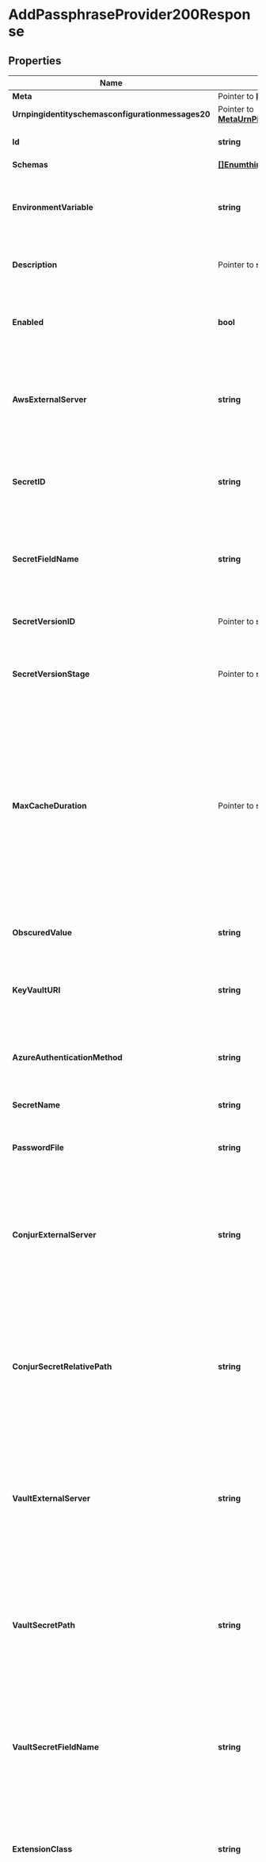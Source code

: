 # AddPassphraseProvider200Response

## Properties

Name | Type | Description | Notes
------------ | ------------- | ------------- | -------------
**Meta** | Pointer to [**MetaMeta**](MetaMeta.md) |  | [optional] 
**Urnpingidentityschemasconfigurationmessages20** | Pointer to [**MetaUrnPingidentitySchemasConfigurationMessages20**](MetaUrnPingidentitySchemasConfigurationMessages20.md) |  | [optional] 
**Id** | **string** | Name of the Passphrase Provider | 
**Schemas** | [**[]EnumthirdPartyPassphraseProviderSchemaUrn**](EnumthirdPartyPassphraseProviderSchemaUrn.md) |  | 
**EnvironmentVariable** | **string** | The name of the environment variable that is expected to hold the passphrase. | 
**Description** | Pointer to **string** | A description for this Passphrase Provider | [optional] 
**Enabled** | **bool** | Indicates whether this Passphrase Provider is enabled for use in the server. | 
**AwsExternalServer** | **string** | The external server with information to use when interacting with the AWS Secrets Manager. | 
**SecretID** | **string** | The Amazon Resource Name (ARN) or the user-friendly name of the secret to be retrieved. | 
**SecretFieldName** | **string** | The name of the JSON field whose value is the passphrase that will be retrieved. | 
**SecretVersionID** | Pointer to **string** | The unique identifier for the version of the secret to be retrieved. | [optional] 
**SecretVersionStage** | Pointer to **string** | The staging label for the version of the secret to be retrieved. | [optional] 
**MaxCacheDuration** | Pointer to **string** | The maximum length of time that the passphrase provider may cache the passphrase that has been read from Vault. A value of zero seconds indicates that the provider should always attempt to read the passphrase from Vault. | [optional] 
**ObscuredValue** | **string** | The value to be stored in an obscured form. | 
**KeyVaultURI** | **string** | The URI that identifies the Azure Key Vault from which the secret is to be retrieved. | 
**AzureAuthenticationMethod** | **string** | The mechanism used to authenticate to the Azure service. | 
**SecretName** | **string** | The name of the secret to retrieve. | 
**PasswordFile** | **string** | The path to the file containing the passphrase. | 
**ConjurExternalServer** | **string** | An external server definition with information needed to connect and authenticate to the Conjur instance containing the passphrase. | 
**ConjurSecretRelativePath** | **string** | The portion of the path that follows the account name in the URI needed to obtain the desired secret. Any special characters in the path must be URL-encoded. | 
**VaultExternalServer** | **string** | An external server definition with information needed to connect and authenticate to the Vault instance containing the passphrase. | 
**VaultSecretPath** | **string** | The path to the desired secret in the Vault service. This will be appended to the value of the base-url property for the associated Vault external server. | 
**VaultSecretFieldName** | **string** | The name of the field in the Vault secret record that contains the passphrase to use to generate the encryption key. | 
**ExtensionClass** | **string** | The fully-qualified name of the Java class providing the logic for the Third Party Passphrase Provider. | 
**ExtensionArgument** | Pointer to **[]string** | The set of arguments used to customize the behavior for the Third Party Passphrase Provider. Each configuration property should be given in the form &#39;name&#x3D;value&#39;. | [optional] 

## Methods

### NewAddPassphraseProvider200Response

`func NewAddPassphraseProvider200Response(id string, schemas []EnumthirdPartyPassphraseProviderSchemaUrn, environmentVariable string, enabled bool, awsExternalServer string, secretID string, secretFieldName string, obscuredValue string, keyVaultURI string, azureAuthenticationMethod string, secretName string, passwordFile string, conjurExternalServer string, conjurSecretRelativePath string, vaultExternalServer string, vaultSecretPath string, vaultSecretFieldName string, extensionClass string, ) *AddPassphraseProvider200Response`

NewAddPassphraseProvider200Response instantiates a new AddPassphraseProvider200Response object
This constructor will assign default values to properties that have it defined,
and makes sure properties required by API are set, but the set of arguments
will change when the set of required properties is changed

### NewAddPassphraseProvider200ResponseWithDefaults

`func NewAddPassphraseProvider200ResponseWithDefaults() *AddPassphraseProvider200Response`

NewAddPassphraseProvider200ResponseWithDefaults instantiates a new AddPassphraseProvider200Response object
This constructor will only assign default values to properties that have it defined,
but it doesn't guarantee that properties required by API are set

### GetMeta

`func (o *AddPassphraseProvider200Response) GetMeta() MetaMeta`

GetMeta returns the Meta field if non-nil, zero value otherwise.

### GetMetaOk

`func (o *AddPassphraseProvider200Response) GetMetaOk() (*MetaMeta, bool)`

GetMetaOk returns a tuple with the Meta field if it's non-nil, zero value otherwise
and a boolean to check if the value has been set.

### SetMeta

`func (o *AddPassphraseProvider200Response) SetMeta(v MetaMeta)`

SetMeta sets Meta field to given value.

### HasMeta

`func (o *AddPassphraseProvider200Response) HasMeta() bool`

HasMeta returns a boolean if a field has been set.

### GetUrnpingidentityschemasconfigurationmessages20

`func (o *AddPassphraseProvider200Response) GetUrnpingidentityschemasconfigurationmessages20() MetaUrnPingidentitySchemasConfigurationMessages20`

GetUrnpingidentityschemasconfigurationmessages20 returns the Urnpingidentityschemasconfigurationmessages20 field if non-nil, zero value otherwise.

### GetUrnpingidentityschemasconfigurationmessages20Ok

`func (o *AddPassphraseProvider200Response) GetUrnpingidentityschemasconfigurationmessages20Ok() (*MetaUrnPingidentitySchemasConfigurationMessages20, bool)`

GetUrnpingidentityschemasconfigurationmessages20Ok returns a tuple with the Urnpingidentityschemasconfigurationmessages20 field if it's non-nil, zero value otherwise
and a boolean to check if the value has been set.

### SetUrnpingidentityschemasconfigurationmessages20

`func (o *AddPassphraseProvider200Response) SetUrnpingidentityschemasconfigurationmessages20(v MetaUrnPingidentitySchemasConfigurationMessages20)`

SetUrnpingidentityschemasconfigurationmessages20 sets Urnpingidentityschemasconfigurationmessages20 field to given value.

### HasUrnpingidentityschemasconfigurationmessages20

`func (o *AddPassphraseProvider200Response) HasUrnpingidentityschemasconfigurationmessages20() bool`

HasUrnpingidentityschemasconfigurationmessages20 returns a boolean if a field has been set.

### GetId

`func (o *AddPassphraseProvider200Response) GetId() string`

GetId returns the Id field if non-nil, zero value otherwise.

### GetIdOk

`func (o *AddPassphraseProvider200Response) GetIdOk() (*string, bool)`

GetIdOk returns a tuple with the Id field if it's non-nil, zero value otherwise
and a boolean to check if the value has been set.

### SetId

`func (o *AddPassphraseProvider200Response) SetId(v string)`

SetId sets Id field to given value.


### GetSchemas

`func (o *AddPassphraseProvider200Response) GetSchemas() []EnumthirdPartyPassphraseProviderSchemaUrn`

GetSchemas returns the Schemas field if non-nil, zero value otherwise.

### GetSchemasOk

`func (o *AddPassphraseProvider200Response) GetSchemasOk() (*[]EnumthirdPartyPassphraseProviderSchemaUrn, bool)`

GetSchemasOk returns a tuple with the Schemas field if it's non-nil, zero value otherwise
and a boolean to check if the value has been set.

### SetSchemas

`func (o *AddPassphraseProvider200Response) SetSchemas(v []EnumthirdPartyPassphraseProviderSchemaUrn)`

SetSchemas sets Schemas field to given value.


### GetEnvironmentVariable

`func (o *AddPassphraseProvider200Response) GetEnvironmentVariable() string`

GetEnvironmentVariable returns the EnvironmentVariable field if non-nil, zero value otherwise.

### GetEnvironmentVariableOk

`func (o *AddPassphraseProvider200Response) GetEnvironmentVariableOk() (*string, bool)`

GetEnvironmentVariableOk returns a tuple with the EnvironmentVariable field if it's non-nil, zero value otherwise
and a boolean to check if the value has been set.

### SetEnvironmentVariable

`func (o *AddPassphraseProvider200Response) SetEnvironmentVariable(v string)`

SetEnvironmentVariable sets EnvironmentVariable field to given value.


### GetDescription

`func (o *AddPassphraseProvider200Response) GetDescription() string`

GetDescription returns the Description field if non-nil, zero value otherwise.

### GetDescriptionOk

`func (o *AddPassphraseProvider200Response) GetDescriptionOk() (*string, bool)`

GetDescriptionOk returns a tuple with the Description field if it's non-nil, zero value otherwise
and a boolean to check if the value has been set.

### SetDescription

`func (o *AddPassphraseProvider200Response) SetDescription(v string)`

SetDescription sets Description field to given value.

### HasDescription

`func (o *AddPassphraseProvider200Response) HasDescription() bool`

HasDescription returns a boolean if a field has been set.

### GetEnabled

`func (o *AddPassphraseProvider200Response) GetEnabled() bool`

GetEnabled returns the Enabled field if non-nil, zero value otherwise.

### GetEnabledOk

`func (o *AddPassphraseProvider200Response) GetEnabledOk() (*bool, bool)`

GetEnabledOk returns a tuple with the Enabled field if it's non-nil, zero value otherwise
and a boolean to check if the value has been set.

### SetEnabled

`func (o *AddPassphraseProvider200Response) SetEnabled(v bool)`

SetEnabled sets Enabled field to given value.


### GetAwsExternalServer

`func (o *AddPassphraseProvider200Response) GetAwsExternalServer() string`

GetAwsExternalServer returns the AwsExternalServer field if non-nil, zero value otherwise.

### GetAwsExternalServerOk

`func (o *AddPassphraseProvider200Response) GetAwsExternalServerOk() (*string, bool)`

GetAwsExternalServerOk returns a tuple with the AwsExternalServer field if it's non-nil, zero value otherwise
and a boolean to check if the value has been set.

### SetAwsExternalServer

`func (o *AddPassphraseProvider200Response) SetAwsExternalServer(v string)`

SetAwsExternalServer sets AwsExternalServer field to given value.


### GetSecretID

`func (o *AddPassphraseProvider200Response) GetSecretID() string`

GetSecretID returns the SecretID field if non-nil, zero value otherwise.

### GetSecretIDOk

`func (o *AddPassphraseProvider200Response) GetSecretIDOk() (*string, bool)`

GetSecretIDOk returns a tuple with the SecretID field if it's non-nil, zero value otherwise
and a boolean to check if the value has been set.

### SetSecretID

`func (o *AddPassphraseProvider200Response) SetSecretID(v string)`

SetSecretID sets SecretID field to given value.


### GetSecretFieldName

`func (o *AddPassphraseProvider200Response) GetSecretFieldName() string`

GetSecretFieldName returns the SecretFieldName field if non-nil, zero value otherwise.

### GetSecretFieldNameOk

`func (o *AddPassphraseProvider200Response) GetSecretFieldNameOk() (*string, bool)`

GetSecretFieldNameOk returns a tuple with the SecretFieldName field if it's non-nil, zero value otherwise
and a boolean to check if the value has been set.

### SetSecretFieldName

`func (o *AddPassphraseProvider200Response) SetSecretFieldName(v string)`

SetSecretFieldName sets SecretFieldName field to given value.


### GetSecretVersionID

`func (o *AddPassphraseProvider200Response) GetSecretVersionID() string`

GetSecretVersionID returns the SecretVersionID field if non-nil, zero value otherwise.

### GetSecretVersionIDOk

`func (o *AddPassphraseProvider200Response) GetSecretVersionIDOk() (*string, bool)`

GetSecretVersionIDOk returns a tuple with the SecretVersionID field if it's non-nil, zero value otherwise
and a boolean to check if the value has been set.

### SetSecretVersionID

`func (o *AddPassphraseProvider200Response) SetSecretVersionID(v string)`

SetSecretVersionID sets SecretVersionID field to given value.

### HasSecretVersionID

`func (o *AddPassphraseProvider200Response) HasSecretVersionID() bool`

HasSecretVersionID returns a boolean if a field has been set.

### GetSecretVersionStage

`func (o *AddPassphraseProvider200Response) GetSecretVersionStage() string`

GetSecretVersionStage returns the SecretVersionStage field if non-nil, zero value otherwise.

### GetSecretVersionStageOk

`func (o *AddPassphraseProvider200Response) GetSecretVersionStageOk() (*string, bool)`

GetSecretVersionStageOk returns a tuple with the SecretVersionStage field if it's non-nil, zero value otherwise
and a boolean to check if the value has been set.

### SetSecretVersionStage

`func (o *AddPassphraseProvider200Response) SetSecretVersionStage(v string)`

SetSecretVersionStage sets SecretVersionStage field to given value.

### HasSecretVersionStage

`func (o *AddPassphraseProvider200Response) HasSecretVersionStage() bool`

HasSecretVersionStage returns a boolean if a field has been set.

### GetMaxCacheDuration

`func (o *AddPassphraseProvider200Response) GetMaxCacheDuration() string`

GetMaxCacheDuration returns the MaxCacheDuration field if non-nil, zero value otherwise.

### GetMaxCacheDurationOk

`func (o *AddPassphraseProvider200Response) GetMaxCacheDurationOk() (*string, bool)`

GetMaxCacheDurationOk returns a tuple with the MaxCacheDuration field if it's non-nil, zero value otherwise
and a boolean to check if the value has been set.

### SetMaxCacheDuration

`func (o *AddPassphraseProvider200Response) SetMaxCacheDuration(v string)`

SetMaxCacheDuration sets MaxCacheDuration field to given value.

### HasMaxCacheDuration

`func (o *AddPassphraseProvider200Response) HasMaxCacheDuration() bool`

HasMaxCacheDuration returns a boolean if a field has been set.

### GetObscuredValue

`func (o *AddPassphraseProvider200Response) GetObscuredValue() string`

GetObscuredValue returns the ObscuredValue field if non-nil, zero value otherwise.

### GetObscuredValueOk

`func (o *AddPassphraseProvider200Response) GetObscuredValueOk() (*string, bool)`

GetObscuredValueOk returns a tuple with the ObscuredValue field if it's non-nil, zero value otherwise
and a boolean to check if the value has been set.

### SetObscuredValue

`func (o *AddPassphraseProvider200Response) SetObscuredValue(v string)`

SetObscuredValue sets ObscuredValue field to given value.


### GetKeyVaultURI

`func (o *AddPassphraseProvider200Response) GetKeyVaultURI() string`

GetKeyVaultURI returns the KeyVaultURI field if non-nil, zero value otherwise.

### GetKeyVaultURIOk

`func (o *AddPassphraseProvider200Response) GetKeyVaultURIOk() (*string, bool)`

GetKeyVaultURIOk returns a tuple with the KeyVaultURI field if it's non-nil, zero value otherwise
and a boolean to check if the value has been set.

### SetKeyVaultURI

`func (o *AddPassphraseProvider200Response) SetKeyVaultURI(v string)`

SetKeyVaultURI sets KeyVaultURI field to given value.


### GetAzureAuthenticationMethod

`func (o *AddPassphraseProvider200Response) GetAzureAuthenticationMethod() string`

GetAzureAuthenticationMethod returns the AzureAuthenticationMethod field if non-nil, zero value otherwise.

### GetAzureAuthenticationMethodOk

`func (o *AddPassphraseProvider200Response) GetAzureAuthenticationMethodOk() (*string, bool)`

GetAzureAuthenticationMethodOk returns a tuple with the AzureAuthenticationMethod field if it's non-nil, zero value otherwise
and a boolean to check if the value has been set.

### SetAzureAuthenticationMethod

`func (o *AddPassphraseProvider200Response) SetAzureAuthenticationMethod(v string)`

SetAzureAuthenticationMethod sets AzureAuthenticationMethod field to given value.


### GetSecretName

`func (o *AddPassphraseProvider200Response) GetSecretName() string`

GetSecretName returns the SecretName field if non-nil, zero value otherwise.

### GetSecretNameOk

`func (o *AddPassphraseProvider200Response) GetSecretNameOk() (*string, bool)`

GetSecretNameOk returns a tuple with the SecretName field if it's non-nil, zero value otherwise
and a boolean to check if the value has been set.

### SetSecretName

`func (o *AddPassphraseProvider200Response) SetSecretName(v string)`

SetSecretName sets SecretName field to given value.


### GetPasswordFile

`func (o *AddPassphraseProvider200Response) GetPasswordFile() string`

GetPasswordFile returns the PasswordFile field if non-nil, zero value otherwise.

### GetPasswordFileOk

`func (o *AddPassphraseProvider200Response) GetPasswordFileOk() (*string, bool)`

GetPasswordFileOk returns a tuple with the PasswordFile field if it's non-nil, zero value otherwise
and a boolean to check if the value has been set.

### SetPasswordFile

`func (o *AddPassphraseProvider200Response) SetPasswordFile(v string)`

SetPasswordFile sets PasswordFile field to given value.


### GetConjurExternalServer

`func (o *AddPassphraseProvider200Response) GetConjurExternalServer() string`

GetConjurExternalServer returns the ConjurExternalServer field if non-nil, zero value otherwise.

### GetConjurExternalServerOk

`func (o *AddPassphraseProvider200Response) GetConjurExternalServerOk() (*string, bool)`

GetConjurExternalServerOk returns a tuple with the ConjurExternalServer field if it's non-nil, zero value otherwise
and a boolean to check if the value has been set.

### SetConjurExternalServer

`func (o *AddPassphraseProvider200Response) SetConjurExternalServer(v string)`

SetConjurExternalServer sets ConjurExternalServer field to given value.


### GetConjurSecretRelativePath

`func (o *AddPassphraseProvider200Response) GetConjurSecretRelativePath() string`

GetConjurSecretRelativePath returns the ConjurSecretRelativePath field if non-nil, zero value otherwise.

### GetConjurSecretRelativePathOk

`func (o *AddPassphraseProvider200Response) GetConjurSecretRelativePathOk() (*string, bool)`

GetConjurSecretRelativePathOk returns a tuple with the ConjurSecretRelativePath field if it's non-nil, zero value otherwise
and a boolean to check if the value has been set.

### SetConjurSecretRelativePath

`func (o *AddPassphraseProvider200Response) SetConjurSecretRelativePath(v string)`

SetConjurSecretRelativePath sets ConjurSecretRelativePath field to given value.


### GetVaultExternalServer

`func (o *AddPassphraseProvider200Response) GetVaultExternalServer() string`

GetVaultExternalServer returns the VaultExternalServer field if non-nil, zero value otherwise.

### GetVaultExternalServerOk

`func (o *AddPassphraseProvider200Response) GetVaultExternalServerOk() (*string, bool)`

GetVaultExternalServerOk returns a tuple with the VaultExternalServer field if it's non-nil, zero value otherwise
and a boolean to check if the value has been set.

### SetVaultExternalServer

`func (o *AddPassphraseProvider200Response) SetVaultExternalServer(v string)`

SetVaultExternalServer sets VaultExternalServer field to given value.


### GetVaultSecretPath

`func (o *AddPassphraseProvider200Response) GetVaultSecretPath() string`

GetVaultSecretPath returns the VaultSecretPath field if non-nil, zero value otherwise.

### GetVaultSecretPathOk

`func (o *AddPassphraseProvider200Response) GetVaultSecretPathOk() (*string, bool)`

GetVaultSecretPathOk returns a tuple with the VaultSecretPath field if it's non-nil, zero value otherwise
and a boolean to check if the value has been set.

### SetVaultSecretPath

`func (o *AddPassphraseProvider200Response) SetVaultSecretPath(v string)`

SetVaultSecretPath sets VaultSecretPath field to given value.


### GetVaultSecretFieldName

`func (o *AddPassphraseProvider200Response) GetVaultSecretFieldName() string`

GetVaultSecretFieldName returns the VaultSecretFieldName field if non-nil, zero value otherwise.

### GetVaultSecretFieldNameOk

`func (o *AddPassphraseProvider200Response) GetVaultSecretFieldNameOk() (*string, bool)`

GetVaultSecretFieldNameOk returns a tuple with the VaultSecretFieldName field if it's non-nil, zero value otherwise
and a boolean to check if the value has been set.

### SetVaultSecretFieldName

`func (o *AddPassphraseProvider200Response) SetVaultSecretFieldName(v string)`

SetVaultSecretFieldName sets VaultSecretFieldName field to given value.


### GetExtensionClass

`func (o *AddPassphraseProvider200Response) GetExtensionClass() string`

GetExtensionClass returns the ExtensionClass field if non-nil, zero value otherwise.

### GetExtensionClassOk

`func (o *AddPassphraseProvider200Response) GetExtensionClassOk() (*string, bool)`

GetExtensionClassOk returns a tuple with the ExtensionClass field if it's non-nil, zero value otherwise
and a boolean to check if the value has been set.

### SetExtensionClass

`func (o *AddPassphraseProvider200Response) SetExtensionClass(v string)`

SetExtensionClass sets ExtensionClass field to given value.


### GetExtensionArgument

`func (o *AddPassphraseProvider200Response) GetExtensionArgument() []string`

GetExtensionArgument returns the ExtensionArgument field if non-nil, zero value otherwise.

### GetExtensionArgumentOk

`func (o *AddPassphraseProvider200Response) GetExtensionArgumentOk() (*[]string, bool)`

GetExtensionArgumentOk returns a tuple with the ExtensionArgument field if it's non-nil, zero value otherwise
and a boolean to check if the value has been set.

### SetExtensionArgument

`func (o *AddPassphraseProvider200Response) SetExtensionArgument(v []string)`

SetExtensionArgument sets ExtensionArgument field to given value.

### HasExtensionArgument

`func (o *AddPassphraseProvider200Response) HasExtensionArgument() bool`

HasExtensionArgument returns a boolean if a field has been set.


[[Back to Model list]](../README.md#documentation-for-models) [[Back to API list]](../README.md#documentation-for-api-endpoints) [[Back to README]](../README.md)


